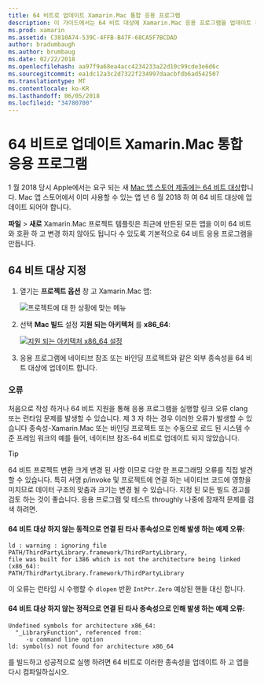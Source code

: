 ```yaml
---
title: 64 비트로 업데이트 Xamarin.Mac 통합 응용 프로그램
description: 이 가이드에서는 64 비트 대상에 Xamarin.Mac 응용 프로그램을 업데이트 하는 방법에 설명 합니다. 또한이 변경 사항을 때 발생할 수 있는 오류 종류의 예를 제공 합니다.
ms.prod: xamarin
ms.assetid: C3810A74-539C-4FFB-B47F-68CA5F7BCDAD
author: bradumbaugh
ms.author: brumbaug
ms.date: 02/22/2018
ms.openlocfilehash: aa97f9a68ea4acc4234233a22d10c99cde3e6d6c
ms.sourcegitcommit: ea1dc12a3c2d7322f234997daacbfdb6ad542507
ms.translationtype: MT
ms.contentlocale: ko-KR
ms.lasthandoff: 06/05/2018
ms.locfileid: "34780700"
---
```

# <a name="updating-xamarinmac-unified-applications-to-64-bit"></a>64 비트로 업데이트 Xamarin.Mac 통합 응용 프로그램

1 월 2018 당시 Apple에서는 요구 되는 새 [Mac 앱 스토어 제출에는 64 비트 대상](https://developer.apple.com/news/?id=06282017a)합니다. Mac 앱 스토어에서 이미 사용할 수 있는 앱 년 6 월 2018 하 여 64 비트 대상에 업데이트 되어야 합니다.

**파일** > **새로** Xamarin.Mac 프로젝트 템플릿은 최근에 만든된 모든 앱을 이미 64 비트와 호환 하 고 변경 하지 않아도 됩니다 수 있도록 기본적으로 64 비트 응용 프로그램을 만듭니다.

## <a name="targeting-64-bit"></a>64 비트 대상 지정

1. 열기는 **프로젝트 옵션** 창 고 Xamarin.Mac 앱:

   ![프로젝트에 대 한 상황에 맞는 메뉴](mac-64-bit-images/1-contextual_menu-vsmac.png "프로젝트에 대 한 상황에 맞는 메뉴")

2. 선택 **Mac 빌드** 설정 **지원 되는 아키텍처** 를 **x86\_64**:

   [![지원 되는 아키텍처 x86_64 설정](mac-64-bit-images/2-project_options-vsmac.png "x86_64에 지원 되는 아키텍처를 설정 합니다.")](mac-64-bit-images/2-project_options-vsmac-large.png#lightbox)

3. 응용 프로그램에 네이티브 참조 또는 바인딩 프로젝트와 같은 외부 종속성을 64 비트 대상에 업데이트 합니다.

### <a name="errors"></a>오류

처음으로 작성 하거나 64 비트 지원을 통해 응용 프로그램을 실행할 링크 오류 clang 또는 런타임 문제를 발생할 수 있습니다. 제 3 자 하는 경우 이러한 오류가 발생할 수 있습니다 종속성-Xamarin.Mac 또는 바인딩 프로젝트 또는 수동으로 로드 된 시스템 수준 프레임 워크의 예를 들어, 네이티브 참조-64 비트로 업데이트 되지 않았습니다.

> [!TIP]
> 64 비트 프로젝트 변환 크게 변경 된 사항 이므로 다양 한 프로그래밍 오류를 직접 발견할 수 있습니다. 특히 서명 p/invoke 및 프로젝트에 연결 하는 네이티브 코드에 영향을 미치므로 데이터 구조의 맞춤과 크기는 변경 될 수 있습니다. 지정 된 모든 빌드 경고를 검토 하는 것이 좋습니다. 응용 프로그램 및 테스트 throughly 나중에 잠재적 문제를 검색 하려면.

#### <a name="example-error-resulting-from-a-dynamically-linked-third-party-dependency-that-does-not-target-64-bit"></a>64 비트 대상 하지 않는 동적으로 연결 된 타사 종속성으로 인해 발생 하는 예제 오류:

```console
ld : warning : ignoring file PATH/ThirdPartyLibrary.framework/ThirdPartyLibrary, 
file was built for i386 which is not the architecture being linked (x86_64): 
PATH/ThirdPartyLibrary.framework/ThirdPartyLibrary 
```

이 오류는 런타임 시 수행할 수 `dlopen` 반환 `IntPtr.Zero` 예상된 핸들 대신 합니다.

#### <a name="example-error-resulting-from-a-statically-linked-third-party-dependency-that-does-not-target-64-bit"></a>64 비트 대상 하지 않는 정적으로 연결 된 타사 종속성으로 인해 발생 하는 예제 오류:

```console
Undefined symbols for architecture x86_64:
  "_LibraryFunction", referenced from:
     -u command line option
ld: symbol(s) not found for architecture x86_64 
```

를 빌드하고 성공적으로 실행 하려면 64 비트로 이러한 종속성을 업데이트 하 고 앱을 다시 컴파일하십시오.


